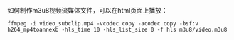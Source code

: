 如何制作m3u8视频流媒体文件，可以在html页面上播放：

```commandline
ffmpeg -i video_subclip.mp4 -vcodec copy -acodec copy -bsf:v h264_mp4toannexb -hls_time 10 -hls_list_size 0 -f hls m3u8/video.m3u8
```